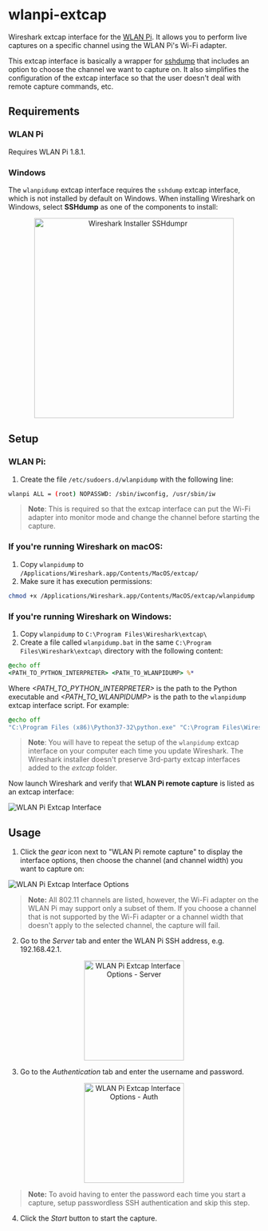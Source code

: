 # wlanpi-extcap
Wireshark extcap interface for the [WLAN Pi](www.wlanpi.com). It allows you to perform live captures on a specific channel using the WLAN Pi's Wi-Fi adapter.

This extcap interface is basically a wrapper for [sshdump](https://www.wireshark.org/docs/man-pages/sshdump.html) that includes an option to choose the channel we want to capture on. It also simplifies the configuration of the extcap interface so that the user doesn't deal with remote capture commands, etc.

## Requirements

### WLAN Pi
Requires WLAN Pi 1.8.1.

### Windows
The `wlanpidump` extcap interface requires the `sshdump` extcap interface, which is not installed by default on Windows. When installing Wireshark on Windows, select __SSHdump__ as one of the components to install:

<p align="center">
<img src="../master/images/wireshark-installer-sshdump.png" alt="Wireshark Installer SSHdumpr" height="400px">
</p>

## Setup

### WLAN Pi:
1. Create the file `/etc/sudoers.d/wlanpidump` with the following line:
```sh
wlanpi ALL = (root) NOPASSWD: /sbin/iwconfig, /usr/sbin/iw
```
> __Note__: This is required so that the extcap interface can put the Wi-Fi adapter into monitor mode and change the channel before starting the capture.

### If you're running Wireshark on macOS:
1. Copy `wlanpidump` to `/Applications/Wireshark.app/Contents/MacOS/extcap/`
2. Make sure it has execution permissions:

```sh
chmod +x /Applications/Wireshark.app/Contents/MacOS/extcap/wlanpidump
```

### If you're running Wireshark on Windows:

1. Copy `wlanpidump` to `C:\Program Files\Wireshark\extcap\`
2. Create a file called `wlanpidump.bat` in the same `C:\Program Files\Wireshark\extcap\` directory with the following content: 

```bat
@echo off
<PATH_TO_PYTHON_INTERPRETER> <PATH_TO_WLANPIDUMP> %*
```

Where _<PATH_TO_PYTHON_INTERPRETER>_ is the path to the Python executable and _<PATH_TO_WLANPIDUMP>_ is the path to the `wlanpidump` extcap interface script. For example:

```bat
@echo off
"C:\Program Files (x86)\Python37-32\python.exe" "C:\Program Files\Wireshark\extcap\wlanpidump" %*
```

> __Note__: You will have to repeat the setup of the `wlanpidump` extcap interface on your computer each time you update Wireshark. The Wireshark installer doesn't preserve 3rd-party extcap interfaces added to the _extcap_ folder.

Now launch Wireshark and verify that __WLAN Pi remote capture__ is listed as an extcap interface:

![WLAN Pi Extcap Interface](../master/images/wlanpidump-interface.png "WLAN Pi Extcap Interface")

## Usage

1. Click the _gear_ icon next to "WLAN Pi remote capture" to display the interface options, then choose the channel (and channel width) you want to capture on:

![WLAN Pi Extcap Interface Options](../master/images/wlanpidump-interface-options.png "WLAN Pi Extcap Interface Options")

> __Note:__ All 802.11 channels are listed, however, the Wi-Fi adapter on the WLAN Pi may support only a subset of them. If you choose a channel that is not supported by the Wi-Fi adapter or a channel width that doesn't apply to the selected channel, the capture will fail.
2. Go to the _Server_ tab and enter the WLAN Pi SSH address, e.g. 192.168.42.1.

<p align="center">
<img src="../master/images/wlanpidump-interface-options-server.png" alt="WLAN Pi Extcap Interface Options - Server" height="200px">
</p>

3. Go to the _Authentication_ tab and enter the username and password.

<p align="center">
<img src="../master/images/wlanpidump-interface-options-auth.png" alt="WLAN Pi Extcap Interface Options - Auth" height="200px">
</p>

> __Note:__ To avoid having to enter the password each time you start a capture, setup passwordless SSH authentication and skip this step.

4. Click the _Start_ button to start the capture.
